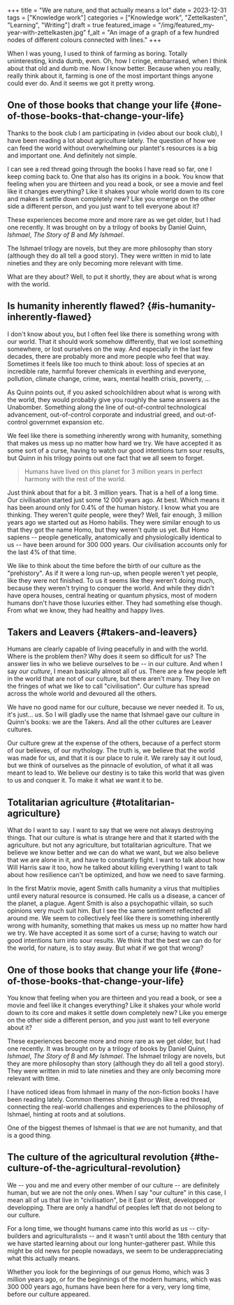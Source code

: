 +++
title = "We are nature, and that actually means a lot"
date = 2023-12-31
tags = ["Knowledge work"]
categories = ["Knowledge work", "Zettelkasten", "Learning", "Writing"]
draft = true
featured_image = "/img/featured_my-year-with-zettelkasten.jpg"
f_alt = "An image of a graph of a few hundred nodes of different colours connected with lines."
+++

When I was young, I used to think of farming as boring. Totally uninteresting, kinda dumb, even. Oh, how I cringe, embarrased, when I think about that old and dumb me. Now I know better. Because when you really, really think about it, farming is one of the most important things anyone could ever do. And it seems we got it pretty wrong.


## One of those books that change your life {#one-of-those-books-that-change-your-life}

Thanks to the book club I am participating in (video about our book club), I have been reading a lot about agriculture lately. The question of how we can feed the world without overwhelming our plantet's resources is a big and important one. And definitely not simple.

I can see a red thread going through the books I have read so far, one I keep coming back to. One that also has its origins in a book. You know that feeling when you are thirteen and you read a book, or see a movie and feel like it changes everything? Like it shakes your whole world down to its core and makes it settle down completely new? Like you emerge on the other side a different person, and you just want to tell everyone about it?

These experiences become more and more rare as we get older, but I had one recently. It was brought on by a trilogy of books by Daniel Quinn, _Ishmael_, _The Story of B_ and _My Ishmael_.

The Ishmael trilogy are novels, but they are more philosophy than story (although they do all tell a good story). They were written in mid to late nineties and they are only becoming more relevant with time.

What are they about? Well, to put it shortly, they are about what is wrong with the world.


## Is humanity inherently flawed? {#is-humanity-inherently-flawed}

I don't know about you, but I often feel like there is something wrong with our world. That it should work somehow differently, that we lost something somewhere, or lost ourselves on the way. And especially in the last few decades, there are probably more and more people who feel that way. Sometimes it feels like too much to think about: loss of species at an incredible rate, harmful forever chemicals in everthing and everyone, pollution, climate change, crime, wars, mental health crisis, poverty, ...

As Quinn points out, if you asked schoolchildren about what is wrong with the world, they would probably give you roughly the same answers as the Unabomber. Something along the line of out-of-control technological advancement, out-of-control corporate and industrial greed, and out-of-control governmet expansion etc.

We feel like there is something inherently wrong with humanity, something that makes us mess up no matter how hard we try. We have accepted it as some sort of a curse, having to watch our good intentions turn sour results, but Quinn in his trilogy points out one fact that we all seem to forget.

> Humans have lived on this planet for 3 million years in perfect harmony with the rest of the world.

Just think about that for a bit. 3 million years. That is a hell of a long time. Our civilisation started just some 12 000 years ago. At best. Which means it has been around only for 0.4% of the human history. I know what you are thinking. They weren't _quite_ people, were they? Well, fair enough, 3 million years ago we started out as Homo habilis. They were similar enough to us that they got the name Homo, but they weren't quite us yet. But Homo sapiens -- people genetically, anatomically and physiologically identical to us -- have been around for 300 000 years. Our civilisation accounts only for the last 4% of that time.

We like to think about the time before the birth of our culture as the "prehistory". As if it were a long run-up, when people weren't yet people, like they were not finished. To us it seems like they weren't doing much, because they weren't trying to conquer the world. And while they didn't have opera houses, central heating or quantum physics, most of modern humans don't have those luxuries either. They had something else though. From what we know, they had healthy and happy lives.


## Takers and Leavers {#takers-and-leavers}

Humans are clearly capable of living peacefully in and with the world. Where is the problem then? Why does it seem so difficult for us? The answer lies in who we believe ourselves to be -- in our culture. And when I say _our culture_, I mean basically almost all of us. There are a few people left in the world that are not of our culture, but there aren't many. They live on the fringes of what we like to call "civilisation". Our culture has spread across the whole world and devoured all the others.

We have no good name for our culture, because we never needed it. To us, it's just... _us_. So I will gladly use the name that Ishmael gave our culture in Quinn's books: we are the Takers. And all the other cultures are Leaver cultures.

Our culture grew at the expense of the others, because of a perfect storm of our believes, of our mythology. The truth is, we believe that the world was made for us, and that it is our place to rule it. We rarely say it out loud, but we think of ourselves as the pinnacle of evolution, of what it all was meant to lead to. We believe our destiny is to take this world that was given to us and conquer it. To make it what _we_ want it to be.


## Totalitarian agriculture {#totalitarian-agriculture}

What do I want to say.
I want to say that we were not always destroying things. That our culture is what is strange here and that it started with the agriculture. but not any agriculture, but totalitarian agriculture. That we believe we know better and we can do what we want, but we also believe that we are alone in it, and have to constantly fight. I want to talk about how Will Harris saw it too, how he talked about killing everything
I want to talk about how resilience can't be optimized, and how we need to save farming.

In the first Matrix movie, agent Smith calls humanity a virus that multiplies until every natural resource is consumed. He calls us a disease, a cancer of the planet, a plague. Agent Smith is also a psychopathic villain, so such opinions very much suit him. But I see the same sentiment reflected all around me. We seem to collectively feel like there is something inherently wrong with humanity, something that makes us mess up no matter how hard we try. We have accepted it as some sort of a curse; having to watch our good intentions turn into sour results. We think that the best we can do for the world, for nature, is to stay away. But what if we got that wrong?


## One of those books that change your life {#one-of-those-books-that-change-your-life}

You know that feeling when you are thirteen and you read a book, or see a movie and feel like it changes everything? Like it shakes your whole world down to its core and makes it settle down completely new? Like you emerge on the other side a different person, and you just want to tell everyone about it?

These experiences become more and more rare as we get older, but I had one recently. It was brought on by a trilogy of books by Daniel Quinn, _Ishmael_, _The Story of B_ and _My Ishmael_. The Ishmael trilogy are novels, but they are more philosophy than story (although they do all tell a good story). They were written in mid to late nineties and they are only becoming more relevant with time.

I have noticed ideas from Ishmael in many of the non-fiction books I have been reading lately. Common themes shining through like a red thread, connecting the real-world challenges and experiences to the philosophy of Ishmael, hinting at roots and at solutions.

One of the biggest themes of Ishmael is that _we_ are not humanity, and that is a good thing.


## The culture of the agricultural revolution {#the-culture-of-the-agricultural-revolution}

We -- you and me and every other member of our culture -- are definitely human, but we are not the only ones. When I say "our culture" in this case, I mean all of us that live in "civilisation", be it East or West, developped or developping. There are only a handful of peoples left that do not belong to our culture.

For a long time, we thought humans came into this world as us -- city-builders and agriculturalists -- and it wasn't until about the 18th century that we have started learning about our long hunter-gatherer past. While this might be old news for people nowadays, we seem to be underappreciating what this actually means.

Whether you look for the beginnings of our genus Homo, which was 3 million years ago, or for the beginnings of the modern humans, which was 300 000 years ago, humans have been here for a very, very long time, before our culture appeared.
